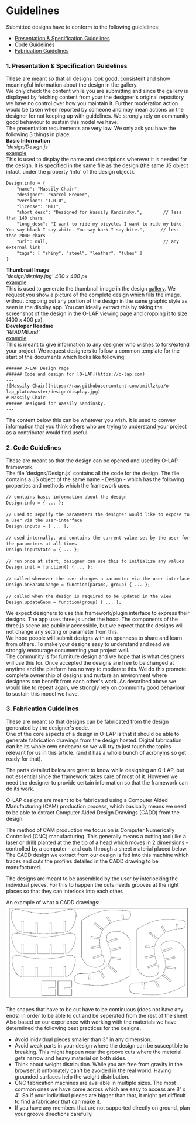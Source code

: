# Guidelines
Submitted designs have to conform to the following guidlelines:  
- [Presentation & Specification Guidelines](#1-presentation-specification-guidelines)
- [Code Guidelines](#2-code-guidelines)
- [Fabrication Guidelines](#3-fabrication-guidelines)

### 1. Presentation & Specification Guidelines
These are meant so that all designs look good, consistent and show meaningful information about the design in the gallery.  
We only check the content while you are submitting and since the gallery is displayed by fetching content from your the designer's original repository we have no control over how you maintain it. Further moderation action would be taken when reported by someone and may mean actions on the designer for not keeping up with guidelines. We strongly rely on community good behaviour to sustain this model we have.  
The presentation requirements are very low. We only ask you have the following 3 things in place:  
**Basic Information**  
*'design/Design.js'*  
[example](https://raw.githubusercontent.com/amitlzkpa/o-lap_plato/master/design/Design.js)  
This is used to display the name and descriptions wherever it is needed for the design. It is specified in the same file as the design (the same JS object infact, under the property 'info' of the design object).  
```
Design.info = {
	"name": "Massily Chair",
	"designer": "Warcel Breuer",
	"version": "1.0.0",
	"license": "MIT",
	"short_desc": "Designed for Wassily Kandinsky.",		// less than 140 chars
	"long_desc": "I want to ride my bicycle. I want to ride my bike. You say black I say white. You say bark I say bite.",		// less than 2000 chars
	"url": null,											// any external link
	"tags": [ "shiny", "steel", "leather", "tubes" ]
}
```  
**Thumbnail Image**  
*'design/display.jpg' 400 x 400 px*  
[example](https://raw.githubusercontent.com/amitlzkpa/o-lap_plato/master/design/display.jpg)  
This is used to generate the thumbnail image in the design [gallery](https://o-lap.org/designs.html). We request you show a picture of the complete design which fills the image. without cropping out any portion of the design in the same graphic style as seen in the display app. You can ideally extract this by taking the screenshot of the design in the O-LAP viewing page and cropping it to size (400 x 400 px).  
**Developer Readme**  
*'README.md'*  
[example](https://github.com/amitlzkpa/o-lap_plato/blob/master/README.md)  
This is meant to give information to any designer who wishes to fork/extend your project. We request designers to follow a common template for the start of the documents which looks like following:  
```
###### O-LAP Design Page
###### Code and design for [O-LAP](https://o-lap.com)  
---
![Massily Chair](https://raw.githubusercontent.com/amitlzkpa/o-lap_plato/master/design/display.jpg)
# Massily Chair  
###### Designed for Wassily Kandinsky.  
---
```
The content below this can be whatever you wish. It is used to convey information that you think others who are trying to understand your project as a contributor would find useful.

### 2. Code Guidelines
These are meant so that the design can be opened and used by O-LAP framework.  
The file 'designs/Design.js' contains all the code for the design. The file contains a JS object of the same name - Design - which has the following properties and methods which the framework uses.  
```
// contains basic information about the design
Design.info = { ... };

// used to sepcify the parameters the designer would like to expose to a user via the user-interface
Design.inputs = { ... };

// used internally, and contains the current value set by the user for the parameters at all times
Design.inputState = { ... };

// run once at start; designer can use this to initialize any values
Design.init = function() { ... };

// called whenever the user changes a parameter via the user-interface
Design.onParamChange = function(params, group) { ... };

// called when the design is required to be updated in the view
Design.updateGeom = function(group) { ... };
```
We expect designers to use this framework/plugin interface to express their designs. 
The app uses three.js under the hood. The components of the three.js scene are publicly accessible, but we expect that the designs will not change any setting or parameter from this.  
We hope people will submit designs with an openness to share and learn from others. To make your designs easy to understand and read we strongly encourage documenting your project well.  
The community is for furniture design and we hope that is what designers will use this for. Once accepted the designs are free to be changed at anytime and the platform has no way to moderate this. We do this promote complete ownership of designs and nurture an environment where designers can benefit from each other's work. As described above we would like to repeat again, we strongly rely on community good behaviour to sustain this model we have.


### 3. Fabrication Guidelines  
These are meant so that designs can be fabricated from the design generated by the designer's code.  
One of the core aspects of a design in O-LAP is that it should be able to generate fabrication drawings from the design hosted. Digital fabrication can be its whole own endeavor so we will try to just touch the topics relevant for us in this article. (and it has a whole bunch of acronyms so get ready for that).

The parts detailed below are great to know while designing an O-LAP, but not essential since the framework takes care of most of it. However we need the designer to provide certain information so that the framework can do its work.

O-LAP designs are meant to be fabricated using a Computer Aided Manufacturing (CAM) production process, which basically means we need to be able to extract Computer Aided Design Drawings (CADD) from the design.

The method of CAM production we focus on is Computer Numerically Controlled (CNC) manufacturing. This generally means a cutting tool(like a laser or drill) planted at the the tip of a head which moves in 2 dimensions - controlled by a computer - and cuts through a sheet material placed below. The CADD design we extract from our design is fed into this machine which traces and cuts the profiles detailed in the CADD drawing to be manufactured. 

The designs are meant to be assembled by the user by interlocking the individual pieces. For this to happen the cuts needs grooves at the right places so that they can interlock into each other.

An example of what a CADD drawings:
![CADD](https://raw.githubusercontent.com/O-LAP/home/master/imgs/cadd.png)

The shapes that have to be cut have to be continuous (does not have any ends) in order to be able to cut and be seperated from the rest of the sheet. Also based on our experience with working with the materials we have determined the following best practices for the designs.
- Avoid inidvidual pieces smaller than 3" in any dimension.  
- Avoid weak parts in your design where the design can be susceptible to breaking. This might happen near the groove cuts where the meterial gets narrow and heavy material on both sides.
- Think about weight distribution. While you are free from gravity in the browser, it unfornately can't be avoided in the real world. Having grounded surfaces help the weight distribution.
- CNC fabrication machines are available in multiple sizes. The most common ones we have come across which are easy to access are 8' x 4'. So if your individual pieces are bigger than that, it might get difficult to find a fabricator that can make it.
- If you have any members that are not supported directly on ground, plan your groove directions carefully.
